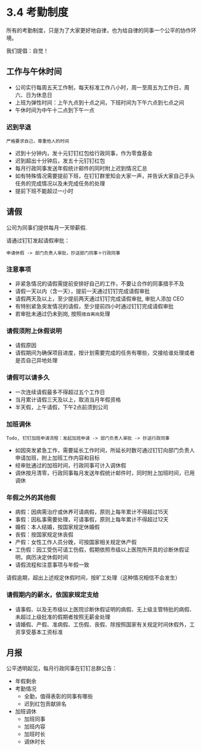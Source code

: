 # 3.4 考勤制度

所有的考勤制度，只是为了大家更好地自律，也为给自律的同事一个公平的协作环境。

我们提倡：自觉！

## 工作与午休时间

* 公司实行每周五天工作制，每天标准工作八小时，周一至周五为工作日，周六、日为休息日
* 上班为弹性时间：上午九点到十点之间，下班时间为下午六点到七点之间
* 午休时间为中午十二点到下午一点

### 迟到早退

```text
严格要求自己，尊重他人的时间
```

* 迟到十分钟内，发十元钉钉红包给行政同事，作为零食基金
* 迟到超出十分钟后，发五十元钉钉红包
* 每月行政同事发送年假统计邮件的同时附上迟到情况汇总
* 如有特殊情况需要提前下班，在钉钉群里知会大家一声，并告诉大家自己手头任务的完成情况以及未完成任务的处理
* 提前下班不能超过一小时

## 请假

公司为同事们提供每月一天带薪假.

请通过钉钉发起请假审批：

```text
申请休假 -> 部门负责人审批，抄送部门同事＋行政同事
```

### 注意事项

* 非紧急情况的请假需提前安排好自己的工作，不要让合作的同事措手不及
* 请假一天以内（含一天），提前一天通过钉钉完成请假审批
* 请假两天及以上，至少提前两天通过钉钉完成请假审批, 审批人添加 CEO
* 有特别紧急突发情况的请假，至少提前四小时通过钉钉完成请假审批
* 若审批未通过仍未到岗, 按照`擅自离岗`处理

### 请假须附上休假说明

* 请假原因
* 请假期间为确保项目进度，按计划需要完成的任务有哪些，交接给谁处理或者是否自己异地处理

### 请假可以请多久

* 一次连续请假最多不得超过五个工作日
* 当月累计请假三天及以上，取消当月年假资格
* 半天假，上午请假，下午2点前须到公司

### 加班调休

```text
Todo, 钉钉加班申请流程：发起加班申请 -> 部门负责人审批 -> 抄送行政同事
```

* 如因突发紧急工作，需要延长工作时间，所延长时数可通过钉钉向部门负责人申请加班，附上加班工作内容和目标
* 经审批通过的加班时间，行政同事可计入调休假
* 调休按月清零，行政同事每月发送年假统计邮件时，同时附上加班时间，已用调休

### 年假之外的其他假

* 病假：因病需治疗或休养可请病假，原则上每年累计不得超过15天
* 事假：因私事需要处理，可请事假，原则上每年累计不得超过12天
* 婚假：本人结婚，按国家规定休婚假
* 丧假：按国家规定休丧假
* 产假：女性工作人员分娩，可按国家相关规定休产假
* 工伤假：因工受伤可请工伤假，假期依照市级以上医院所开具的诊断休假证明，病历决定休假时间
* 请假流程和注意事项与年假一致

请假逾期，超出上述规定休假时间，按旷工处理（这种情况相信不会发生）

### 请假期内的薪水，依国家规定支给

* 请事假、以及无市级以上医院诊断休假证明的病假、无上级主管特批的病假、未超过上级批准的假期者按照无薪金处理
* 请婚假、产假、准病假、工伤假、丧假、除按照国家有关规定时间休假外，工资享受基本工资标准

## 月报

公平透明起见，每月行政同事在钉钉总群公告：

* 年假剩余
* 考勤情况
  * 全勤，值得表彰的同事有哪些
  * 迟到红包贡献排名
* 加班调休
  * 加班同事
  * 加班内容
  * 加班时长
  * 调休时长



